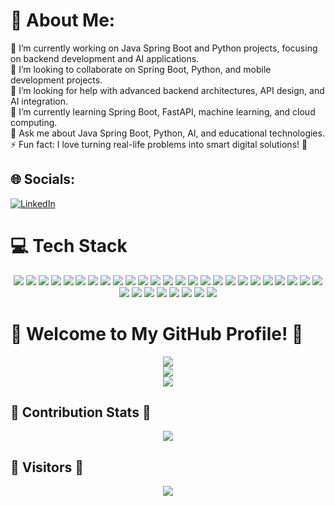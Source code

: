 # 💫 About Me:
🔭 I’m currently working on Java Spring Boot and Python projects, focusing on backend development and AI applications.<br>👯 I’m looking to collaborate on Spring Boot, Python, and mobile development projects.<br>🤝 I’m looking for help with advanced backend architectures, API design, and AI integration.<br>🌱 I’m currently learning Spring Boot, FastAPI, machine learning, and cloud computing.<br>💬 Ask me about Java Spring Boot, Python, AI, and educational technologies.<br>⚡ Fun fact: I love turning real-life problems into smart digital solutions! 🚀


## 🌐 Socials:
[![LinkedIn](https://img.shields.io/badge/LinkedIn-%230077B5.svg?logo=linkedin&logoColor=white)](https://linkedin.com/in/https://linkedin.com/in/ecemnurozen) 

# 💻 Tech Stack 

<p align="center">
  <img src="https://img.shields.io/badge/C-FFB6C1?style=for-the-badge&logo=c&logoColor=white" />
  <img src="https://img.shields.io/badge/Java-FFC0CB?style=for-the-badge&logo=openjdk&logoColor=white" />
  <img src="https://img.shields.io/badge/Python-FD9AB2?style=for-the-badge&logo=python&logoColor=white" />
  <img src="https://img.shields.io/badge/PowerShell-DDA0DD?style=for-the-badge&logo=powershell&logoColor=white" />
  <img src="https://img.shields.io/badge/Bash%20Script-D8BFD8?style=for-the-badge&logo=gnu-bash&logoColor=white" />
  <img src="https://img.shields.io/badge/Windows%20Terminal-E6A8D7?style=for-the-badge&logo=windows-terminal&logoColor=white" />
  <img src="https://img.shields.io/badge/AWS-FC92A2?style=for-the-badge&logo=amazonaws&logoColor=white" />
  <img src="https://img.shields.io/badge/Render-FD9AB2?style=for-the-badge&logo=render&logoColor=white" />
  <img src="https://img.shields.io/badge/Vercel-FA8072?style=for-the-badge&logo=vercel&logoColor=white" />
  <img src="https://img.shields.io/badge/.Net-BA55D3?style=for-the-badge&logo=.net&logoColor=white" />
  <img src="https://img.shields.io/badge/Spring%20Boot-D8BFD8?style=for-the-badge&logo=spring&logoColor=white" />
  <img src="https://img.shields.io/badge/Apache%20Kafka-FDA4B2?style=for-the-badge&logo=apachekafka&logoColor=white" />
  <img src="https://img.shields.io/badge/Firebase-FF85A2?style=for-the-badge&logo=firebase&logoColor=white" />
  <img src="https://img.shields.io/badge/JWT-F2A6A6?style=for-the-badge&logo=jsonwebtokens&logoColor=white" />
  <img src="https://img.shields.io/badge/Apache-FDB9C8?style=for-the-badge&logo=apache&logoColor=white" />
  <img src="https://img.shields.io/badge/Apache%20Maven-FFC0CB?style=for-the-badge&logo=Apache%20Maven&logoColor=white" />
  <img src="https://img.shields.io/badge/MySQL-FE91A4?style=for-the-badge&logo=mysql&logoColor=white" />
  <img src="https://img.shields.io/badge/Microsoft%20SQL%20Server-FC92A2?style=for-the-badge&logo=microsoftsqlserver&logoColor=white" />
  <img src="https://img.shields.io/badge/PostgreSQL-E6A8D7?style=for-the-badge&logo=postgresql&logoColor=white" />
  <img src="https://img.shields.io/badge/Supabase-FDA4B2?style=for-the-badge&logo=supabase&logoColor=white" />
  <img src="https://img.shields.io/badge/Adobe%20Illustrator-FF9A00?style=for-the-badge&logo=adobeillustrator&logoColor=white" />
  <img src="https://img.shields.io/badge/Canva-%23FF6F61?style=for-the-badge&logo=Canva&logoColor=white" />
  <img src="https://img.shields.io/badge/Adobe-FF007F?style=for-the-badge&logo=adobe&logoColor=white" />
  <img src="https://img.shields.io/badge/Adobe%20Photoshop-FA8072?style=for-the-badge&logo=adobephotoshop&logoColor=white" />
  <img src="https://img.shields.io/badge/NumPy-FD9AB2?style=for-the-badge&logo=numpy&logoColor=white" />
  <img src="https://img.shields.io/badge/PyTorch-F4A7B9?style=for-the-badge&logo=pytorch&logoColor=white" />
  <img src="https://img.shields.io/badge/TensorFlow-FC92A2?style=for-the-badge&logo=tensorflow&logoColor=white" />
  <img src="https://img.shields.io/badge/GitHub-BA55D3?style=for-the-badge&logo=github&logoColor=white" />
  <img src="https://img.shields.io/badge/Git-FB88B3?style=for-the-badge&logo=git&logoColor=white" />
  <img src="https://img.shields.io/badge/Jira-FFB6C1?style=for-the-badge&logo=jira&logoColor=white" />
  <img src="https://img.shields.io/badge/Postman-FE91A4?style=for-the-badge&logo=postman&logoColor=white" />
  <img src="https://img.shields.io/badge/Docker-FD9AB2?style=for-the-badge&logo=docker&logoColor=white" />
  <img src="https://img.shields.io/badge/Gradle-FDA4B2?style=for-the-badge&logo=gradle&logoColor=white" />
</p>

# 💖 Welcome to My GitHub Profile! 🎀  

<p align="center">
  <img src="https://github-readme-stats.vercel.app/api?username=ecemoz&theme=tokyonight&bg_color=FFC0CB&title_color=FF69B4&text_color=FF1493&hide_border=true&include_all_commits=true&count_private=true" />
  <br/>
  <img src="https://streak-stats.demolab.com?user=ecemoz&theme=tokyonight&background=FFC0CB&border=FF69B4&stroke=FF1493&hide_border=true" />
  <br/>
  <img src="https://github-readme-stats.vercel.app/api/top-langs/?username=ecemoz&theme=tokyonight&bg_color=FFC0CB&title_color=FF69B4&text_color=FF1493&hide_border=true&include_all_commits=true&count_private=true&layout=compact" />
</p>


## 🎀 Contribution Stats 🎀  
<p align="center">
  <img src="https://github-contributor-stats.vercel.app/api?username=ecemoz&limit=5&theme=tokyonight&bg_color=FFC0CB&title_color=FF69B4&text_color=FF1493&combine_all_yearly_contributions=true" />
</p>

## 🌸 Visitors 🌸  
<p align="center">
  <img src="https://komarev.com/ghpvc/?username=ecemoz&color=FF69B4&style=flat-square&label=🌸%20Profile%20Visitors%20🌸" />
</p>
